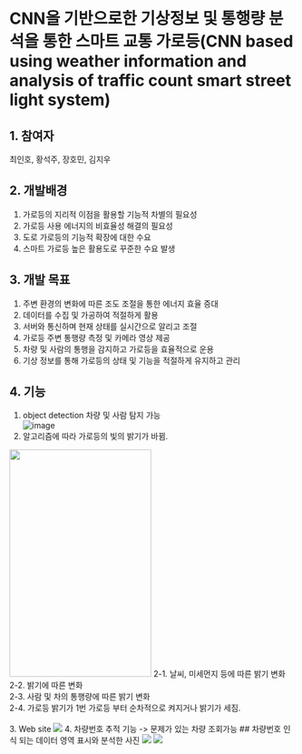 # CNN을 기반으로한 기상정보 및 통행량 분석을 통한 스마트 교통 가로등(CNN based using weather information and analysis of traffic count smart street light system)

## 1. 참여자
최인호, 황석주, 장호민, 김지우

## 2. 개발배경
1. 가로등의 지리적 이점을 활용할 기능적 차별의 필요성
2. 가로등 사용 에너지의 비효율성 해결의 필요성
3. 도로 가로등의 기능적 확장에 대한 수요
4. 스마트 가로등 높은 활용도로 꾸준한 수요 발생

## 3. 개발 목표
1. 주변 환경의 변화에 따른 조도 조절을 통한 에너지 효율 증대 
2. 데이터를 수집 및 가공하여 적절하게 활용
3. 서버와 통신하며 현재 상태를 실시간으로 알리고 조절 
4. 가로등 주변 통행량 측정 및 카메라 영상 제공
5. 차량 및 사람의 통행을 감지하고 가로등을 효율적으로 운용
6. 기상 정보를 통해 가로등의 상태 및 기능을 적절하게 유지하고 관리

## 4. 기능
1. object detection 차량 및 사람 탐지 가능 <br>
![image](https://user-images.githubusercontent.com/20091175/123535719-944f7680-d760-11eb-9054-f3e74bd53a01.png)
2. 알고리즘에 따라 가로등의 빛의 밝기가 바뀜.
<img src = "https://user-images.githubusercontent.com/20091175/123535752-ce207d00-d760-11eb-8d16-24d34bd58cac.jpg" width = "250" height="400">
2-1. 날씨, 미세먼지 등에 따른 밝기 변화 <br>
2-2. 밝기에 따른 변화 <br>
2-3. 사람 및 차의 통행량에 따른 밝기 변화 <br>
2-4. 가로등 밝기가 1번 가로등 부터 순차적으로 켜지거나 밝기가 세짐.<br><br>
3. Web site
<img src ="https://user-images.githubusercontent.com/20091175/123535647-12f7e400-d760-11eb-8e02-4b73a7d07839.png">
4. 차량번호 추적 기능 -> 문제가 있는 차량 조회가능
## 차량번호 인식 되는 데이터 영역 표시와 분석한 사진
<img src ="https://user-images.githubusercontent.com/20091175/123535673-42a6ec00-d760-11eb-926a-b58510fc66a7.png">
<img src ="https://user-images.githubusercontent.com/20091175/123535682-581c1600-d760-11eb-9987-545ee6331f73.png">








